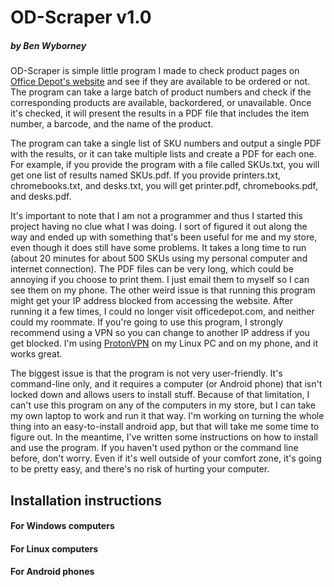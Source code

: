 # OD-Scraper v1.0
##### by Ben Wyborney
OD-Scraper is simple little program I made to check product pages on [Office Depot's website](https://officedepot.com/ "officedepot.com") and see if they are available to be ordered or not. The program can take a large batch of product numbers and check if the corresponding products are available, backordered, or unavailable. Once it's checked, it will present the results in a PDF file that includes the item number, a barcode, and the name of the product.

The program can take a single list of SKU numbers and output a single PDF with the results, or it can take multiple lists and create a PDF for each one. For example, if you provide the program with a file called SKUs.txt, you will get one list of results named SKUs.pdf. If you provide printers.txt, chromebooks.txt, and desks.txt, you will get printer.pdf, chromebooks.pdf, and desks.pdf.

It's important to note that I am not a programmer and thus I started this project having no clue what I was doing. I sort of figured it out along the way and ended up with something that's been useful for me and my store, even though it does still have some problems. It takes a long time to run (about 20 minutes for about 500 SKUs using my personal computer and internet connection). The PDF files can be very long, which could be annoying if you choose to print them. I just email them to myself so I can see them on my phone. The other weird issue is that running this program might get your IP address blocked from accessing the website. After running it a few times, I could no longer visit officedepot.com, and neither could my roommate. If you're going to use this program, I strongly recommend using a VPN so you can change to another IP address if you get blocked. I'm using [ProtonVPN](https://protonvpn.com/ "protonvpn.com") on my Linux PC and on my phone, and it works great.

The biggest issue is that the program is not very user-friendly. It's command-line only, and it requires a computer (or Android phone) that isn't locked down and allows users to install stuff. Because of that limitation, I can't use this program on any of the computers in my store, but I can take my own laptop to work and run it that way. I'm working on turning the whole thing into an easy-to-install android app, but that will take me some time to figure out. In the meantime, I've written some instructions on how to install and use the program. If you haven't used python or the command line before, don't worry. Even if it's well outside of your comfort zone, it's going to be pretty easy, and there's no risk of hurting your computer.

## Installation instructions
#### For Windows computers

#### For Linux computers

#### For Android phones
